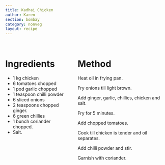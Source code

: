 ```yaml
---
title: Kadhai Chicken
author: Karen
section: bombay
category: nonveg
layout: recipe
---
```


<br>
<div class='columns'> <div class='column is-one-third p-3' markdown='1'>

# Ingredients

* 1 kg chicken
* 6 tomatoes chopped
* 1 pod garlic chopped
* 1 teaspoon chilli powder
* 6 sliced onions
* 2 teaspoons chopped ginger.
* 6 green chillies
* 1 bunch coriander chopped.
* Salt.



</div> <div class='column is-two-thirds p-3' markdown='1'>

# Method

Heat oil in frying pan.

Fry onions till light brown.

Add ginger, garlic, chillies, chicken and salt.

Fry for 5 minutes.

Add chopped tomatoes.

Cook till chicken is tender and oil separates.

Add chilli powder and stir. 

Garnish with coriander.

</div> </div>